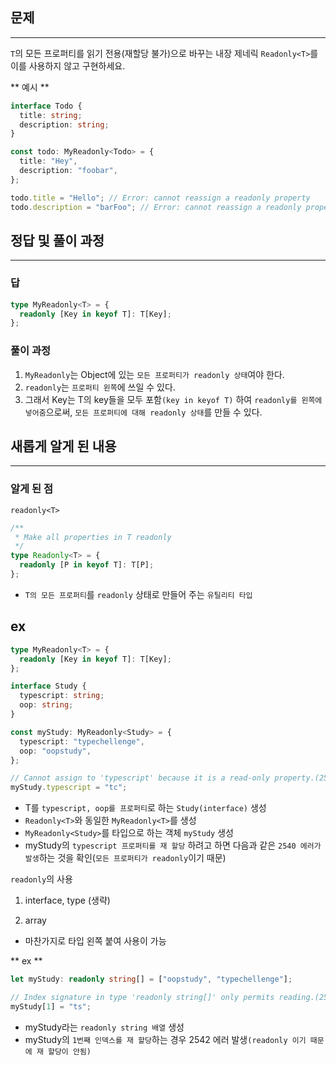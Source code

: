 ## 문제

---

`T`의 모든 프로퍼티를 읽기 전용(재할당 불가)으로 바꾸는 내장 제네릭 `Readonly<T>`를 이를 사용하지 않고 구현하세요.

** 예시 **

```ts
interface Todo {
  title: string;
  description: string;
}

const todo: MyReadonly<Todo> = {
  title: "Hey",
  description: "foobar",
};

todo.title = "Hello"; // Error: cannot reassign a readonly property
todo.description = "barFoo"; // Error: cannot reassign a readonly property
```

## 정답 및 풀이 과정

---

### 답

```ts
type MyReadonly<T> = {
  readonly [Key in keyof T]: T[Key];
};
```

### 풀이 과정

>

1. `MyReadonly`는 Object에 있는 `모든 프로퍼티가 readonly 상태`여야 한다.
2. `readonly`는 `프로퍼티 왼쪽`에 쓰일 수 있다.
3. 그래서 Key는 T의 key들을 모두 포함`(key in keyof T)` 하여 `readonly를 왼쪽에 넣어줌`으로써, `모든 프로퍼티에 대해 readonly 상태`를 만들 수 있다.

## 새롭게 알게 된 내용

---

### 알게 된 점

`readonly<T>`

```ts
/**
 * Make all properties in T readonly
 */
type Readonly<T> = {
  readonly [P in keyof T]: T[P];
};
```

- `T의 모든 프로퍼티`를 `readonly` 상태로 만들어 주는 `유틸리티 타입`

## ex

```ts
type MyReadonly<T> = {
  readonly [Key in keyof T]: T[Key];
};

interface Study {
  typescript: string;
  oop: string;
}

const myStudy: MyReadonly<Study> = {
  typescript: "typechellenge",
  oop: "oopstudy",
};

// Cannot assign to 'typescript' because it is a read-only property.(2540)
myStudy.typescript = "tc";
```

- T를 `typescript, oop를 프로퍼티`로 하는 `Study(interface)` 생성
- `Readonly<T>`와 동일한 `MyReadonly<T>`를 생성
- `MyReadonly<Study>`를 타입으로 하는 객체 `myStudy` 생성
- myStudy의 `typescript 프로퍼티를 재 할당` 하려고 하면 다음과 같은 `2540 에러가 발생`하는 것을 확인(`모든 프로퍼티가 readonly`이기 때문)

`readonly`의 사용

1. interface, type (생략)

2. array

- 마찬가지로 타입 왼쪽 붙여 사용이 가능

** ex **

```ts
let myStudy: readonly string[] = ["oopstudy", "typechellenge"];

// Index signature in type 'readonly string[]' only permits reading.(2542)
myStudy[1] = "ts";
```

- myStudy라는 `readonly string 배열` 생성
- myStudy의 `1번째 인덱스를 재 할당`하는 경우 2542 에러 발생`(readonly 이기 때문에 재 할당이 안됨)`
